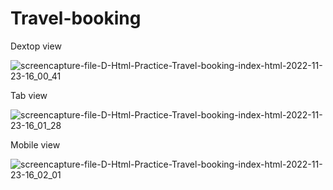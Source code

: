 # Travel-booking
 
Dextop view

![screencapture-file-D-Html-Practice-Travel-booking-index-html-2022-11-23-16_00_41](https://user-images.githubusercontent.com/118212340/203519297-1318883e-d1ff-4e11-a4f0-ddcb6859248e.png)

Tab view

![screencapture-file-D-Html-Practice-Travel-booking-index-html-2022-11-23-16_01_28](https://user-images.githubusercontent.com/118212340/203519358-c24df255-7cd3-4ded-b287-91a5c2dc02b9.png)

Mobile view

![screencapture-file-D-Html-Practice-Travel-booking-index-html-2022-11-23-16_02_01](https://user-images.githubusercontent.com/118212340/203519424-a653ae56-c23c-4cae-84d4-51492cd85cec.png)
